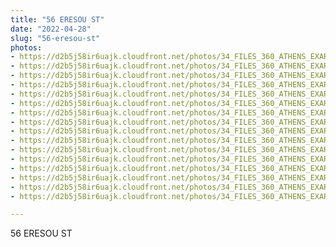 ```yaml
---
title: "56 ERESOU ST"
date: "2022-04-28"
slug: "56-eresou-st"
photos:
- https://d2b5j58ir6uajk.cloudfront.net/photos/34_FILES_360_ATHENS_EXARCHIA/56%20ERESOU%20ST/PHOTO/56%20Eresou%20St.%20%282%29.JPG
- https://d2b5j58ir6uajk.cloudfront.net/photos/34_FILES_360_ATHENS_EXARCHIA/56%20ERESOU%20ST/PHOTO/56%20Eresou%20St.%20%283%29.JPG
- https://d2b5j58ir6uajk.cloudfront.net/photos/34_FILES_360_ATHENS_EXARCHIA/56%20ERESOU%20ST/PHOTO/56%20Eresou%20St..JPG
- https://d2b5j58ir6uajk.cloudfront.net/photos/34_FILES_360_ATHENS_EXARCHIA/56%20ERESOU%20ST/PHOTO/61%20Eresou%20St.%20-%2056%20Eresou%20St.%20%281%29.jpg
- https://d2b5j58ir6uajk.cloudfront.net/photos/34_FILES_360_ATHENS_EXARCHIA/56%20ERESOU%20ST/PHOTO/61%20Eresou%20St.%20-%2056%20Eresou%20St.%20%2810%29.jpg
- https://d2b5j58ir6uajk.cloudfront.net/photos/34_FILES_360_ATHENS_EXARCHIA/56%20ERESOU%20ST/PHOTO/61%20Eresou%20St.%20-%2056%20Eresou%20St.%20%2811%29.jpg
- https://d2b5j58ir6uajk.cloudfront.net/photos/34_FILES_360_ATHENS_EXARCHIA/56%20ERESOU%20ST/PHOTO/61%20Eresou%20St.%20-%2056%20Eresou%20St.%20%2812%29.jpg
- https://d2b5j58ir6uajk.cloudfront.net/photos/34_FILES_360_ATHENS_EXARCHIA/56%20ERESOU%20ST/PHOTO/61%20Eresou%20St.%20-%2056%20Eresou%20St.%20%282%29.jpg
- https://d2b5j58ir6uajk.cloudfront.net/photos/34_FILES_360_ATHENS_EXARCHIA/56%20ERESOU%20ST/PHOTO/61%20Eresou%20St.%20-%2056%20Eresou%20St.%20%283%29.jpg
- https://d2b5j58ir6uajk.cloudfront.net/photos/34_FILES_360_ATHENS_EXARCHIA/56%20ERESOU%20ST/PHOTO/61%20Eresou%20St.%20-%2056%20Eresou%20St.%20%284%29.jpg
- https://d2b5j58ir6uajk.cloudfront.net/photos/34_FILES_360_ATHENS_EXARCHIA/56%20ERESOU%20ST/PHOTO/61%20Eresou%20St.%20-%2056%20Eresou%20St.%20%285%29.jpg
- https://d2b5j58ir6uajk.cloudfront.net/photos/34_FILES_360_ATHENS_EXARCHIA/56%20ERESOU%20ST/PHOTO/61%20Eresou%20St.%20-%2056%20Eresou%20St.%20%286%29.jpg
- https://d2b5j58ir6uajk.cloudfront.net/photos/34_FILES_360_ATHENS_EXARCHIA/56%20ERESOU%20ST/PHOTO/61%20Eresou%20St.%20-%2056%20Eresou%20St.%20%287%29.jpg
- https://d2b5j58ir6uajk.cloudfront.net/photos/34_FILES_360_ATHENS_EXARCHIA/56%20ERESOU%20ST/PHOTO/61%20Eresou%20St.%20-%2056%20Eresou%20St.%20%288%29.jpg
- https://d2b5j58ir6uajk.cloudfront.net/photos/34_FILES_360_ATHENS_EXARCHIA/56%20ERESOU%20ST/PHOTO/61%20Eresou%20St.%20-%2056%20Eresou%20St.%20%289%29.jpg
- https://d2b5j58ir6uajk.cloudfront.net/photos/34_FILES_360_ATHENS_EXARCHIA/56%20ERESOU%20ST/PHOTO/61%20Eresou%20St.%20-%2056%20Eresou%20St..jpg

---
```


56 ERESOU ST
